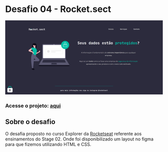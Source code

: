 # Desafio 04 - Rocket.sect
<img src="./images/screenshot.png"/>

### Acesse o projeto: [aqui](https://jonasncsantos.github.io/Desafio-04-Rocket.sect/)

## Sobre o desafio
O desafia proposto no curso Explorer da [Rocketseat](https://www.rocketseat.com.br/) referente aos ensinamentos do Stage 02. Onde foi disponibilizado um layout no figma para que fizemos utilizando HTML e CSS.